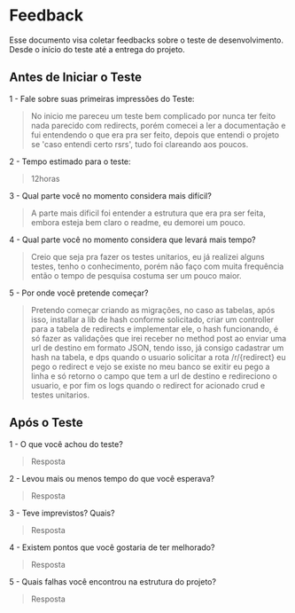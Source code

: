 # Feedback
Esse documento visa coletar feedbacks sobre o teste de desenvolvimento. Desde o início do teste até a entrega do projeto.

## Antes de Iniciar o Teste

1 - Fale sobre suas primeiras impressões do Teste:
> No inicio me pareceu um teste bem complicado por nunca ter feito nada parecido com redirects, porém comecei a ler a documentação e fui entendendo o que era pra ser feito, depois que entendi o projeto se 'caso entendi certo rsrs', tudo foi clareando aos poucos. 

2 - Tempo estimado para o teste:
> 12horas

3 - Qual parte você no momento considera mais difícil?
> A parte mais dificil foi entender a estrutura que era pra ser feita, embora esteja bem claro o readme, eu demorei um pouco.

4 - Qual parte você no momento considera que levará mais tempo?
> Creio que seja pra fazer os testes unitarios, eu já realizei alguns testes, tenho o conhecimento, porém não faço com muita frequência então o tempo de pesquisa costuma ser um pouco maior.

5 - Por onde você pretende começar?
> Pretendo começar criando as migrações, no caso as tabelas, após isso, installar a lib de hash conforme solicitado, criar um controller para a tabela de redirects e implementar ele, o hash funcionando, é só fazer as validações que irei receber no method post ao enviar uma url de destino em formato JSON, tendo isso, já consigo cadastrar um hash na tabela, e dps quando o usuario solicitar a rota /r/{redirect} eu pego o redirect e vejo se existe no meu banco se exitir eu pego a linha e só retorno o campo que tem a url de destino e redireciono o usuario, e por fim os logs quando o redirect for acionado crud e testes unitarios. 


## Após o Teste

1 - O que você achou do teste?
> Resposta

2 - Levou mais ou menos tempo do que você esperava?
> Resposta

3 - Teve imprevistos? Quais?
> Resposta

4 - Existem pontos que você gostaria de ter melhorado?
> Resposta

5 - Quais falhas você encontrou na estrutura do projeto?
> Resposta
